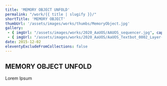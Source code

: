 ```yaml
---
title: 'MEMORY OBJECT UNFOLD'
permalink: "/work/{{ title | slugify }}/"
shortTitle: 'MEMORY OBJECT'
thumbUrl: '/assets/images/works/thumbs/MemoryObject.jpg'
gallery:
 - { imgUrl: "/assets/images/works/2020_AaUOS/AAUOS_sequencer.jpg", caption: "" }
 - { imgUrl: "/assets/images/works/2020_AaUOS/AaUOS_Textbot_0002_Layer-20.jpg", caption: "" }
date: 2015-12-02
eleventyExcludeFromCollections: false
---
```



<div class="Grid Grid--gutters Grid--full large-Grid--fit">
  <div class="Grid-cell">
    <div class='headerGroup'>
      <h2>MEMORY OBJECT UNFOLD</h2>
      <p>Lorem Ipsum</p>
    </div>
  </div>
</div>